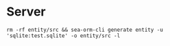 # Server

`rm -rf entity/src && sea-orm-cli generate entity -u 'sqlite:test.sqlite' -o entity/src -l`
